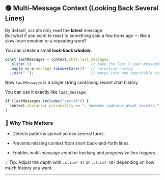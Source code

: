 ## 🟢 Multi-Message Context (Looking Back Several Lines)

By default, scripts only read the **latest** message.  
But what if you want to react to something said a few turns ago — like a slow-burn emotion or a repeating word?

You can create a small **look-back window**:

```js
const lastMessages = context.chat.last_messages
  .slice(-5)                           // take the last 5 user messages
  .map(m => m.message.toLowerCase())   // normalize casing
  .join(" ");                          // merge into one searchable string
```

Now `lastMessages` is a single string containing recent chat history.

You can use it exactly like `last_message`:

```js
if (lastMessages.includes("secret")) {
  context.character.personality += ", becomes cautious about secrets.";
}
```

### 🧠 Why This Matters

- Detects patterns spread across several turns.
    
- Prevents missing context from short back-and-forth lines.
    
- Enables _multi-message emotion tracking_ and _progressive lore triggers._
    

💡 Tip: Adjust the depth with `.slice(-3)` or `.slice(-10)` depending on how much history you want.

---
